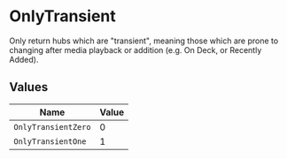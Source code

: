 # OnlyTransient

Only return hubs which are "transient", meaning those which are prone to changing after media playback or addition (e.g. On Deck, or Recently Added).


## Values

| Name                | Value               |
| ------------------- | ------------------- |
| `OnlyTransientZero` | 0                   |
| `OnlyTransientOne`  | 1                   |